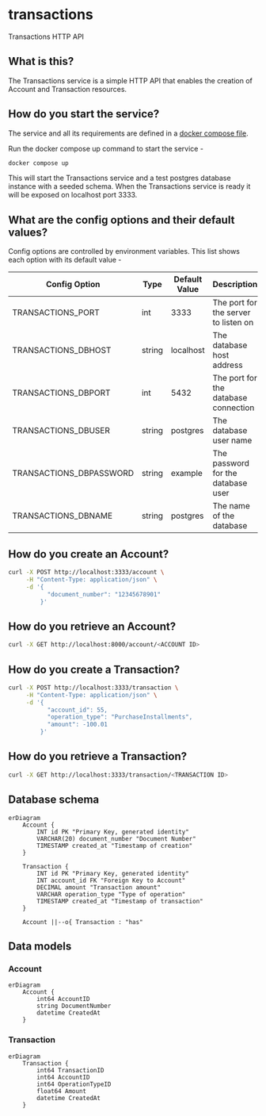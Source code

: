 # transactions
Transactions HTTP API

## What is this?
The Transactions service is a simple HTTP API that enables the creation of Account and Transaction resources.

## How do you start the service?
The service and all its requirements are defined in a [docker compose file](docker-compose.yml).

Run the docker compose up command to start the service -

```sh
docker compose up
```

This will start the Transactions service and a test postgres database instance with a seeded schema. When the Transactions service is ready it will be exposed on localhost port 3333.

## What are the config options and their default values?

Config options are controlled by environment variables. This list shows each option with its default value -

| Config Option           | Type   | Default Value | Description                              |
|-------------------------|--------|---------------|------------------------------------------|
| TRANSACTIONS_PORT       | int    | 3333          | The port for the server to listen on     |
| TRANSACTIONS_DBHOST     | string | localhost     | The database host address                |
| TRANSACTIONS_DBPORT     | int    | 5432          | The port for the database connection     |
| TRANSACTIONS_DBUSER     | string | postgres      | The database user name                   |
| TRANSACTIONS_DBPASSWORD | string | example       | The password for the database user       |
| TRANSACTIONS_DBNAME     | string | postgres      | The name of the database                 |

## How do you create an Account?
```sh
curl -X POST http://localhost:3333/account \
     -H "Content-Type: application/json" \
     -d '{
           "document_number": "12345678901"
         }'
```

## How do you retrieve an Account?
```sh
curl -X GET http://localhost:8000/account/<ACCOUNT ID>
```

## How do you create a Transaction?
```sh
curl -X POST http://localhost:3333/transaction \
     -H "Content-Type: application/json" \
     -d '{
           "account_id": 55,
           "operation_type": "PurchaseInstallments",
           "amount": -100.01
         }'
```

## How do you retrieve a Transaction?
```sh
curl -X GET http://localhost:3333/transaction/<TRANSACTION ID>
```

## Database schema
```mermaid
erDiagram
    Account {
        INT id PK "Primary Key, generated identity"
        VARCHAR(20) document_number "Document Number"
        TIMESTAMP created_at "Timestamp of creation"
    }

    Transaction {
        INT id PK "Primary Key, generated identity"
        INT account_id FK "Foreign Key to Account"
        DECIMAL amount "Transaction amount"
        VARCHAR operation_type "Type of operation"
        TIMESTAMP created_at "Timestamp of transaction"
    }

    Account ||--o{ Transaction : "has"
```


## Data models

### Account
```mermaid
erDiagram
    Account {
        int64 AccountID
        string DocumentNumber
        datetime CreatedAt
    }
```

### Transaction
```mermaid
erDiagram
    Transaction {
        int64 TransactionID
        int64 AccountID
        int64 OperationTypeID
        float64 Amount
        datetime CreatedAt
    }
```



